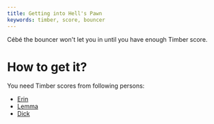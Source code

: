 ```yaml
---
title: Getting into Hell's Pawn
keywords: timber, score, bouncer
---
```


Cébé the bouncer won't let you in until you have enough Timber score.

# How to get it?
You need Timber scores from following persons:
 * [Erin](/110-erin/index.md)
 * [Lemma](/120-lemma/index.md)
 * [Dick](/130-dick/index.md)
